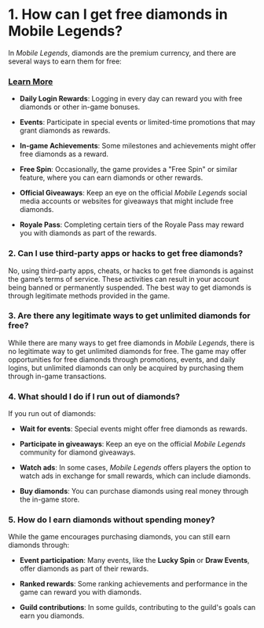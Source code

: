 <div class="flex max-w-full flex-col flex-grow">
<div class="min-h-8 text-message relative flex w-full flex-col items-end gap-2 whitespace-normal break-words text-start [.text-message+&amp;]:mt-5" dir="auto" data-message-author-role="assistant" data-message-id="9162d373-99d1-407e-830f-603e16e2b486" data-message-model-slug="gpt-4o-mini">
<div class="flex w-full flex-col gap-1 empty:hidden first:pt-[3px]">
<div class="markdown prose w-full break-words dark:prose-invert light">
<h1 data-start="94" data-end="151">1. <strong data-start="101" data-end="151">How can I get free diamonds in Mobile Legends?</strong></h1>
<p class="" data-start="152" data-end="257">In <em data-start="155" data-end="171">Mobile Legends</em>, diamonds are the premium currency, and there are several ways to earn them for free:</p>
<h3 data-start="152" data-end="257"><a href="https://graph.org/Mobile-Legends-Free-Diamonds-03-18">Learn More</a></h3>
<ul data-start="258" data-end="973">
<li class="" data-start="258" data-end="365">
<p class="" data-start="260" data-end="365"><strong data-start="260" data-end="283">Daily Login Rewards</strong>: Logging in every day can reward you with free diamonds or other in-game bonuses.</p>
</li>
<li class="" data-start="366" data-end="472">
<p class="" data-start="368" data-end="472"><strong data-start="368" data-end="378">Events</strong>: Participate in special events or limited-time promotions that may grant diamonds as rewards.</p>
</li>
<li class="" data-start="473" data-end="572">
<p class="" data-start="475" data-end="572"><strong data-start="475" data-end="499">In-game Achievements</strong>: Some milestones and achievements might offer free diamonds as a reward.</p>
</li>
<li class="" data-start="573" data-end="701">
<p class="" data-start="575" data-end="701"><strong data-start="575" data-end="588">Free Spin</strong>: Occasionally, the game provides a "Free Spin" or similar feature, where you can earn diamonds or other rewards.</p>
</li>
<li class="" data-start="702" data-end="854">
<p class="" data-start="704" data-end="854"><strong data-start="704" data-end="726">Official Giveaways</strong>: Keep an eye on the official <em data-start="756" data-end="772">Mobile Legends</em> social media accounts or websites for giveaways that might include free diamonds.</p>
</li>
<li class="" data-start="855" data-end="970">
<p class="" data-start="857" data-end="970"><strong data-start="857" data-end="872">Royale Pass</strong>: Completing certain tiers of the Royale Pass may reward you with diamonds as part of the rewards.</p>
</li>
</ul>
<h3 class="" data-start="974" data-end="1042">2. <strong data-start="981" data-end="1042">Can I use third-party apps or hacks to get free diamonds?</strong></h3>
<p class="" data-start="1043" data-end="1312">No, using third-party apps, cheats, or hacks to get free diamonds is against the game&rsquo;s terms of service. These activities can result in your account being banned or permanently suspended. The best way to get diamonds is through legitimate methods provided in the game.</p>
<h3 class="" data-start="1314" data-end="1390">3. <strong data-start="1321" data-end="1390">Are there any legitimate ways to get unlimited diamonds for free?</strong></h3>
<p class="" data-start="1391" data-end="1711">While there are many ways to get free diamonds in <em data-start="1441" data-end="1457">Mobile Legends</em>, there is no legitimate way to get unlimited diamonds for free. The game may offer opportunities for free diamonds through promotions, events, and daily logins, but unlimited diamonds can only be acquired by purchasing them through in-game transactions.</p>
<h3 class="" data-start="1713" data-end="1766">4. <strong data-start="1720" data-end="1766">What should I do if I run out of diamonds?</strong></h3>
<p class="" data-start="1767" data-end="1794">If you run out of diamonds:</p>
<ul data-start="1795" data-end="2217">
<li class="" data-start="1795" data-end="1870">
<p class="" data-start="1797" data-end="1870"><strong data-start="1797" data-end="1816">Wait for events</strong>: Special events might offer free diamonds as rewards.</p>
</li>
<li class="" data-start="1871" data-end="1980">
<p class="" data-start="1873" data-end="1980"><strong data-start="1873" data-end="1901">Participate in giveaways</strong>: Keep an eye on the official <em data-start="1931" data-end="1947">Mobile Legends</em> community for diamond giveaways.</p>
</li>
<li class="" data-start="1981" data-end="2127">
<p class="" data-start="1983" data-end="2127"><strong data-start="1983" data-end="1996">Watch ads</strong>: In some cases, <em data-start="2013" data-end="2029">Mobile Legends</em> offers players the option to watch ads in exchange for small rewards, which can include diamonds.</p>
</li>
<li class="" data-start="2128" data-end="2217">
<p class="" data-start="2130" data-end="2217"><strong data-start="2130" data-end="2146">Buy diamonds</strong>: You can purchase diamonds using real money through the in-game store.</p>
</li>
</ul>
<h3 class="" data-start="2219" data-end="2276">5. <strong data-start="2226" data-end="2276">How do I earn diamonds without spending money?</strong></h3>
<p class="" data-start="2277" data-end="2360">While the game encourages purchasing diamonds, you can still earn diamonds through:</p>
<ul data-start="2361" data-end="2844">
<li class="" data-start="2361" data-end="2485">
<p class="" data-start="2363" data-end="2485"><strong data-start="2363" data-end="2386">Event participation</strong>: Many events, like the <strong data-start="2410" data-end="2424">Lucky Spin</strong> or <strong data-start="2428" data-end="2443">Draw Events</strong>, offer diamonds as part of their rewards.</p>
</li>
<li class="" data-start="2486" data-end="2591">
<p class="" data-start="2488" data-end="2591"><strong data-start="2488" data-end="2506">Ranked rewards</strong>: Some ranking achievements and performance in the game can reward you with diamonds.</p>
</li>
<li class="" data-start="2592" data-end="2691">
<p class="" data-start="2594" data-end="2691"><strong data-start="2594" data-end="2617">Guild contributions</strong>: In some guilds, contributing to the guild's goals can earn you diamonds.</p>
</li>
</ul>
</div>
</div>
</div>
</div>
<div class="mb-2 flex gap-3 -ml-2" tabindex="0">
<div class="flex items-center justify-start rounded-xl p-1">
<div>
<div class="flex items-center transition-opacity group-hover/turn:opacity-100 opacity-100">&nbsp;</div>
</div>
</div>
</div>
